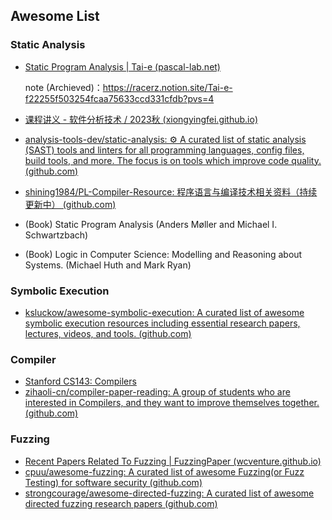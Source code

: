 ## Awesome List

### Static Analysis

- [Static Program Analysis | Tai-e (pascal-lab.net)](https://tai-e.pascal-lab.net/lectures.html)

  note (Archieved)：https://racerz.notion.site/Tai-e-f22255f503254fcaa75633ccd331cfdb?pvs=4

- [课程讲义 - 软件分析技术 / 2023秋 (xiongyingfei.github.io)](https://xiongyingfei.github.io/SA_new/2023/lectures.html)

- [analysis-tools-dev/static-analysis: ⚙️ A curated list of static analysis (SAST) tools and linters for all programming languages, config files, build tools, and more. The focus is on tools which improve code quality. (github.com)](https://github.com/analysis-tools-dev/static-analysis)

- [shining1984/PL-Compiler-Resource: 程序语言与编译技术相关资料（持续更新中） (github.com)](https://github.com/shining1984/PL-Compiler-Resource)

- (Book) Static Program Analysis (Anders Møller and Michael I. Schwartzbach)

- (Book) Logic in Computer Science: Modelling and Reasoning about Systems. (Michael Huth and Mark Ryan)

### Symbolic Execution

- [ksluckow/awesome-symbolic-execution: A curated list of awesome symbolic execution resources including essential research papers, lectures, videos, and tools. (github.com)](https://github.com/ksluckow/awesome-symbolic-execution)

### Compiler

- [Stanford CS143: Compilers](http://web.stanford.edu/class/cs143/)
- [zihaoli-cn/compiler-paper-reading: A group of students who are interested in Compilers, and they want to improve themselves together. (github.com)](https://github.com/zihaoli-cn/compiler-paper-reading)

### Fuzzing

- [Recent Papers Related To Fuzzing | FuzzingPaper (wcventure.github.io)](https://wcventure.github.io/FuzzingPaper/)
- [cpuu/awesome-fuzzing: A curated list of awesome Fuzzing(or Fuzz Testing) for software security (github.com)](https://github.com/cpuu/awesome-fuzzing)
- [strongcourage/awesome-directed-fuzzing: A curated list of awesome directed fuzzing research papers (github.com)](https://github.com/strongcourage/awesome-directed-fuzzing)

